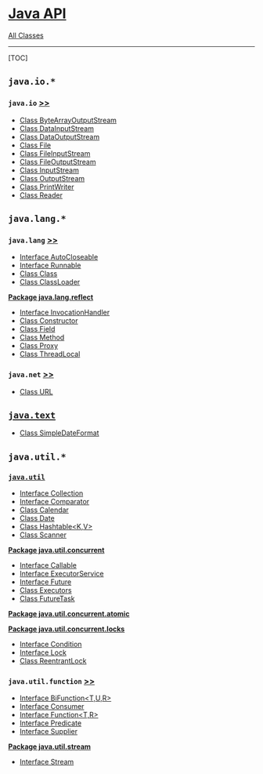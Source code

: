 # [Java API](https://docs.oracle.com/javase/8/docs/api/index.html)

[All Classes](https://docs.oracle.com/javase/8/docs/api/allclasses-frame.html)

---

[TOC]

## `java.io.*`

### `java.io` [>>](https://docs.oracle.com/javase/8/docs/api/java/io/package-summary.html)

- [Class ByteArrayOutputStream](https://docs.oracle.com/javase/8/docs/api/java/io/ByteArrayOutputStream.html)
- [Class DataInputStream](https://docs.oracle.com/javase/8/docs/api/java/io/DataInputStream.html)
- [Class DataOutputStream](https://docs.oracle.com/javase/8/docs/api/java/io/DataOutputStream.html)
- [Class File](https://docs.oracle.com/javase/8/docs/api/java/io/File.html)
- [Class FileInputStream](https://docs.oracle.com/javase/8/docs/api/java/io/FileInputStream.html)
- [Class FileOutputStream](https://docs.oracle.com/javase/8/docs/api/java/io/FileOutputStream.html)
- [Class InputStream](https://docs.oracle.com/javase/8/docs/api/java/io/InputStream.html)
- [Class OutputStream](https://docs.oracle.com/javase/8/docs/api/java/io/OutputStream.html)
- [Class PrintWriter](https://docs.oracle.com/javase/8/docs/api/java/io/PrintWriter.html)
- [Class Reader](https://docs.oracle.com/javase/8/docs/api/java/io/Reader.html)

## `java.lang.*`

### `java.lang` [>>](https://docs.oracle.com/javase/8/docs/api/java/lang/package-summary.html)

- [Interface AutoCloseable](https://docs.oracle.com/javase/8/docs/api/java/lang/AutoCloseable.html)
- [Interface Runnable](https://docs.oracle.com/javase/8/docs/api/java/lang/Runnable.html)
- [Class Class<T>](https://docs.oracle.com/javase/8/docs/api/java/lang/Class.html)
- [Class ClassLoader](https://docs.oracle.com/javase/8/docs/api/java/lang/ClassLoader.html)

**[Package java.lang.reflect](https://docs.oracle.com/javase/8/docs/api/java/lang/reflect/package-summary.html)**

- [Interface InvocationHandler](https://docs.oracle.com/javase/8/docs/api/java/lang/reflect/InvocationHandler.html)
- [Class Constructor<T>](https://docs.oracle.com/javase/8/docs/api/java/lang/reflect/Constructor.html)
- [Class Field](https://docs.oracle.com/javase/8/docs/api/java/lang/reflect/Field.html)
- [Class Method](https://docs.oracle.com/javase/8/docs/api/java/lang/reflect/Method.html)
- [Class Proxy](https://docs.oracle.com/javase/8/docs/api/java/lang/reflect/Proxy.html)
- [Class ThreadLocal<T>](https://docs.oracle.com/javase/8/docs/api/java/lang/ThreadLocal.html)


### `java.net` [>>](https://docs.oracle.com/javase/8/docs/api/java/net/package-summary.html)

- [Class URL](https://docs.oracle.com/javase/8/docs/api/java/net/URL.html)

## [`java.text`](https://docs.oracle.com/javase/8/docs/api/java/text/package-summary.html)

- [Class SimpleDateFormat](https://docs.oracle.com/javase/8/docs/api/java/text/SimpleDateFormat.html)

## `java.util.*`

### [`java.util`](https://docs.oracle.com/javase/8/docs/api/java/util/package-summary.html)

- [Interface Collection<E>](https://docs.oracle.com/javase/8/docs/api/java/util/Collection.html)
- [Interface Comparator<T>](https://docs.oracle.com/javase/8/docs/api/java/util/Comparator.html)
- [Class Calendar](https://docs.oracle.com/javase/8/docs/api/java/util/Calendar.html)
- [Class Date](https://docs.oracle.com/javase/8/docs/api/java/util/Date.html)
- [Class Hashtable<K,V>](https://docs.oracle.com/javase/8/docs/api/java/util/Hashtable.html)
- [Class Scanner](https://docs.oracle.com/javase/8/docs/api/java/util/Scanner.html)

**[Package java.util.concurrent](https://docs.oracle.com/javase/8/docs/api/java/util/concurrent/package-summary.html)**

- [Interface Callable<V>](https://docs.oracle.com/javase/8/docs/api/java/util/concurrent/Callable.html)
- [Interface ExecutorService](https://docs.oracle.com/javase/8/docs/api/java/util/concurrent/ExecutorService.html)
- [Interface Future<V>](https://docs.oracle.com/javase/8/docs/api/java/util/concurrent/Future.html)
- [Class Executors](https://docs.oracle.com/javase/8/docs/api/java/util/concurrent/Executors.html)
- [Class FutureTask<V>](https://docs.oracle.com/javase/8/docs/api/java/util/concurrent/FutureTask.html)

**[Package java.util.concurrent.atomic](https://docs.oracle.com/javase/8/docs/api/java/util/concurrent/atomic/package-summary.html)**

**[Package java.util.concurrent.locks](https://docs.oracle.com/javase/8/docs/api/java/util/concurrent/locks/package-summary.html)**

- [Interface Condition](https://docs.oracle.com/javase/8/docs/api/java/util/concurrent/locks/Condition.html)
- [Interface Lock](https://docs.oracle.com/javase/8/docs/api/java/util/concurrent/locks/Lock.html)
- [Class ReentrantLock](https://docs.oracle.com/javase/8/docs/api/java/util/concurrent/locks/ReentrantLock.html)

### `java.util.function` [>>](https://docs.oracle.com/javase/8/docs/api/java/util/function/package-summary.html)

- [Interface BiFunction<T,U,R>](https://docs.oracle.com/javase/8/docs/api/java/util/function/BiFunction.html)
- [Interface Consumer<T>](https://docs.oracle.com/javase/8/docs/api/java/util/function/Consumer.html)
- [Interface Function<T,R>](https://docs.oracle.com/javase/8/docs/api/java/util/function/Function.html)
- [Interface Predicate<T>](https://docs.oracle.com/javase/8/docs/api/java/util/function/Predicate.html)
- [Interface Supplier<T>](https://docs.oracle.com/javase/8/docs/api/java/util/function/Supplier.html)



**[Package java.util.stream](https://docs.oracle.com/javase/8/docs/api/java/util/stream/package-summary.html)**

- [Interface Stream<T>](https://docs.oracle.com/javase/8/docs/api/java/util/stream/Stream.html)